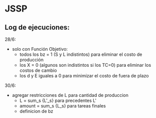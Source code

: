# JSSP

Log de ejecuciones:
---
28/6:
  - solo con Función Objetivo:
    * todos los bz = 1 (S y L indistintos) para eliminar el costo de producción
    * los X = 0 (algunos son indistintos si los TC=0) para eliminar los costos de cambio
    * los d y E iguales a 0 para minimizar el costo de fuera de plazo

30/6:
  - agregar restricciones de L para cantidad de produccion
    * L = sum_s {L'_s} para precedentes L'
    * amount = sum_s {L_s} para tareas finales
    * definicion de bz


